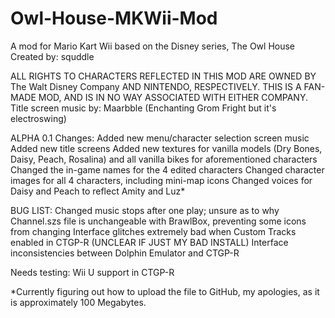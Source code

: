 # Owl-House-MKWii-Mod
A mod for Mario Kart Wii based on the Disney series, The Owl House
Created by: squddle

ALL RIGHTS TO CHARACTERS REFLECTED IN THIS MOD ARE OWNED BY The Walt Disney Company AND NINTENDO, RESPECTIVELY. THIS IS A FAN-MADE MOD, AND IS IN NO WAY ASSOCIATED WITH EITHER COMPANY.
Title screen music by: Maarbble (Enchanting Grom Fright but it's electroswing)

ALPHA 0.1 Changes:
Added new menu/character selection screen music
Added new title screens
Added new textures for vanilla models (Dry Bones, Daisy, Peach, Rosalina) and all vanilla bikes for aforementioned characters
Changed the in-game names for the 4 edited characters
Changed character images for all 4 characters, including mini-map icons
Changed voices for Daisy and Peach to reflect Amity and Luz*

BUG LIST:
Changed music stops after one play; unsure as to why
Channel.szs file is unchangeable with BrawlBox, preventing some icons from changing
Interface glitches extremely bad when Custom Tracks enabled in CTGP-R (UNCLEAR IF JUST MY BAD INSTALL)
Interface inconsistencies between Dolphin Emulator and CTGP-R

Needs testing:
Wii U support in CTGP-R

*Currently figuring out how to upload the file to GitHub, my apologies, as it is approximately 100 Megabytes.
